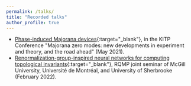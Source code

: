 ```yaml
---
permalink: /talks/
title: "Recorded talks"
author_profile: true
---
```


* [Phase-induced Majorana devices](https://www.youtube.com/watch?v=dGsbV58YsNo){:target="_blank"}, in the KITP Conference "Majorana zero modes: new developments in experiment and theory, and the road ahead" (May 2021).
* [Renormalization-group-inspired neural networks for computing topological invariants](https://www.youtube.com/watch?v=ChpJ7Hw0lV4){:target="_blank"}, RQMP joint seminar of McGill University, Université de Montréal, and University of Sherbrooke (February 2022).